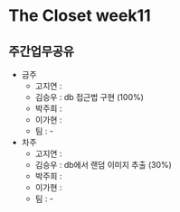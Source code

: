 # The Closet week11
## 주간업무공유

- 금주
   - 고지연 : 
   - 김승우 : db 접근법 구현 (100%)
   - 박주희 :
   - 이가현 : 
   - 팀 : -
- 차주
  - 고지연 : 
  - 김승우 : db에서 랜덤 이미지 추출 (30%)
  - 박주희 :
  - 이가현 :
  - 팀 : -
